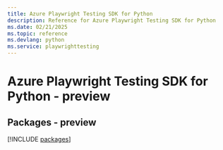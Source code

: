 ```yaml
---
title: Azure Playwright Testing SDK for Python
description: Reference for Azure Playwright Testing SDK for Python
ms.date: 02/21/2025
ms.topic: reference
ms.devlang: python
ms.service: playwrighttesting
---
```

# Azure Playwright Testing SDK for Python - preview
## Packages - preview
[!INCLUDE [packages](playwright-testing-index.md)]